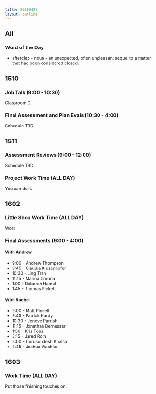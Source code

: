 ```yaml
---
title: 20160427
layout: outline
---
```


## All

### Word of the Day
* afterclap - noun - an unexpected, often unpleasant sequel to a matter that
had been considered closed.


## 1510

### Job Talk (9:00 - 10:30)

Classroom C.


### Final Assessment and Plan Evals (10:30 - 4:00)

Schedule TBD.


## 1511

### Assessment Reviews (9:00 - 12:00)

Schedule TBD

### Project Work Time (ALL DAY)

You can do it.


## 1602

### Little Shop Work Time (ALL DAY)

Work.

### Final Assessments (9:00 - 4:00)

#### With Andrew

* 9:00 - Andrew Thompson
* 9:45 - Claudia Kiesenhofer
* 10:30 - Ling Tran
* 11:15 - Marina Corona
* 1:00 - Deborah Hamel
* 1:45 - Thomas Pickett

#### With Rachel

* 9:00 - Matt Pindell
* 9:45 - Patrick Hardy
* 10:30 - Jeneve Parrish
* 11:15 - Jonathan Bernesser
* 1:30 - Kris Foss
* 2:15 - Jared Roth
* 3:00 - Gurusundesh Khalsa
* 3:45 -  Joshua Washke

## 1603

### Work Time (ALL DAY)

Put those finishing touches on.
